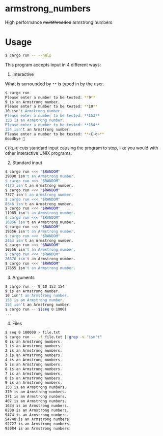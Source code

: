 # armstrong_numbers

High performance ~~multithreaded~~ armstrong numbers

# Usage

```bash
$ cargo run -- --help
```

This program accepts input in 4 different ways:

1. Interactive

What is surrounded by `**` is typed in by the user.

```bash
$ cargo run
Please enter a number to be tested: **9**
9 is an Armstrong number.
Please enter a number to be tested: **10**
10 isn't Armstrong number.
Please enter a number to be tested: **153**
153 is an Armstrong number.
Please enter a number to be tested: **154**
154 isn't an Armstrong number.
Please enter a number to be tested: **<C-d>**
Goodbye 👋
```

`CTRL+D` cuts standard input causing the program to stop, like you would with
other interactive UNIX programs.

2. Standard input

```bash
$ cargo run <<< "$RANDOM"
29090 isn't an Armstrong number.
$ cargo run <<< "$RANDOM"
4173 isn't an Armstrong number.
$ cargo run <<< "$RANDOM"
7377 isn't an Armstrong number.
$ cargo run <<< "$RANDOM"
8346 isn't an Armstrong number.
$ cargo run <<< "$RANDOM"
11985 isn't an Armstrong number.
$ cargo run <<< "$RANDOM"
16056 isn't an Armstrong number.
$ cargo run <<< "$RANDOM"
19356 isn't an Armstrong number.
$ cargo run <<< "$RANDOM"
2463 isn't an Armstrong number.
$ cargo run <<< "$RANDOM"
10556 isn't an Armstrong number.
$ cargo run <<< "$RANDOM"
26870 isn't an Armstrong number.
$ cargo run <<< "$RANDOM"
17655 isn't an Armstrong number.
```

3. Arguments

```bash
$ cargo run -- 9 10 153 154
9 is an Armstrong number.
10 isn't an Armstrong number.
153 is an Armstrong number.
154 isn't an Armstrong number.
$ cargo run -- $(seq 0 1000)
...
```

4. Files

```bash
$ seq 0 100000 > file.txt
$ cargo run -- -f file.txt | grep -v "isn't"
0 is an Armstrong numbers.
1 is an Armstrong numbers.
2 is an Armstrong numbers.
3 is an Armstrong numbers.
4 is an Armstrong numbers.
5 is an Armstrong numbers.
6 is an Armstrong numbers.
7 is an Armstrong numbers.
8 is an Armstrong numbers.
9 is an Armstrong numbers.
153 is an Armstrong numbers.
370 is an Armstrong numbers.
371 is an Armstrong numbers.
407 is an Armstrong numbers.
1634 is an Armstrong numbers.
8208 is an Armstrong numbers.
9474 is an Armstrong numbers.
54748 is an Armstrong numbers.
92727 is an Armstrong numbers.
93084 is an Armstrong numbers.
```

